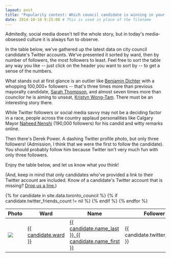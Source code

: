 ```yaml
---
layout: post
title: "Popularity contest: Which council candidate is winning in your ward?"
date: 2014-10-10 9:25:00 # This is used in place of the filename
---
```


Admitedly, social media doesn't tell the whole story, but in today's media-obsessed culture it is always fun to observe. 

In the table below, we've gathered up the latest data on city council candidate's Twitter accounts. We've presented it sorted by ward, then by number of followers, the most followers to least. Feel free to sort the table any way you like -- just click on the header you want to sort by -- to get a sense of the numbers. 

What stands out at first glance is an outlier like [Benjamin Dichter](/toronto-city-council/benjamin-dichter-1976/) with a whopping 100,000+ followers -- that's three times more than previous mayoralty candidate, [Sarah Thompson](toronto-city-council/%7B%20candidate.slug%20%7D%7D), and almost seven times more than councilor he is aiming to unseat, [Kristyn Wong-Tam](/toronto-city-council/kristyn-wong-tam-2010/). There must be an interesting story there. 

While Twitter followers or social media savvy may not be a deciding factor in a race, people across the country applaud personalities like Calgary Mayor [Naheed Nenshi](https://twitter.com/nenshi/) (190,000 followers) for his candid and witty remarks online.

Then there's Derek Power. A dashing Twitter profile photo, but only three followers! (Admission, I think that we were the first to follow the candidate). You should probably follow him because Twitter isn't very much fun with only three followers.

Enjoy the table below, and let us know what you think!

(And, keep in mind that only candidates who've provided a link to their Twitter account are included. Know of a candidate's Twitter account that is missing? <a href="mailto:everycandidate@gmail.org">Drop us a line.</a>)

<table id="popularity" class="tablesorter-blue sortable">
<thead> 
<tr> 
    <th>Photo</th> 
    <th>Ward</th> 
    <th>Name</th> 
    <th>Follower Count</th> 
</tr> 
</thead> 
<tbody> 
{% for candidate in site.data.toronto_council  %}
{% if candidate.twitter_friends_count != nil %}
<tr>
    <td><a href="/toronto-city-council/{{ candidate.slug }}"><img src="{{ candidate.twitter_profile_photo }}" /></a></td><td><a href="/wards#{{ candidate.ward }}">{{ candidate.ward }}</a></td><td><a href="/toronto-city-council/{{ candidate.slug }}">{{ candidate.name_last }}, {{ candidate.name_first }}</a></td><td>{{ candidate.twitter_friends_count }}</td>
</tr>
{% endif %}
{% endfor %}
</table>

